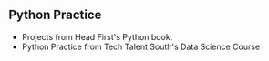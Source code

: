 ## Python Practice<br>
  
- Projects from Head First's Python book.
- Python Practice from Tech Talent South's Data Science Course

